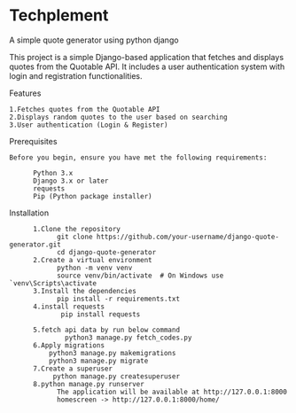# Techplement
A simple quote generator using python django

This project is a simple Django-based application that fetches and displays quotes from the Quotable API. It includes a user authentication system with login and registration functionalities.

 Features

    1.Fetches quotes from the Quotable API
    2.Displays random quotes to the user based on searching
    3.User authentication (Login & Register)
    
Prerequisites

    Before you begin, ensure you have met the following requirements:
      
          Python 3.x
          Django 3.x or later
          requests
          Pip (Python package installer)

Installation

          1.Clone the repository
                git clone https://github.com/your-username/django-quote-generator.git
                cd django-quote-generator
          2.Create a virtual environment
                python -m venv venv
                source venv/bin/activate  # On Windows use `venv\Scripts\activate
          3.Install the dependencies
                pip install -r requirements.txt
          4.install requests
                 pip install requests

          5.fetch api data by run below command 
                  python3 manage.py fetch_codes.py
          6.Apply migrations
              python3 manage.py makemigrations
              python3 manage.py migrate
          7.Create a superuser 
               python manage.py createsuperuser
          8.python manage.py runserver
                The application will be available at http://127.0.0.1:8000
                homescreen -> http://127.0.0.1:8000/home/
                
               


                
                
                                
          
